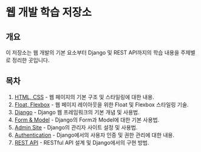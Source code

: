 # 웹 개발 학습 저장소

## 개요

이 저장소는 웹 개발의 기본 요소부터 Django 및 REST API까지의 학습 내용을 주제별로 정리한 곳입니다.

## 목차

1. [HTML, CSS](./(1)%20HTML,CSS.md) - 웹 페이지의 기본 구조 및 스타일링에 대한 내용.
2. [Float, Flexbox](./(2)%20Float,%20Flexbox.md) - 웹 페이지 레이아웃을 위한 Float 및 Flexbox 스타일링 기술.
3. [Django](./(3)%20Django.md) - Django 웹 프레임워크의 기본 개념 및 사용법.
4. [Form & Model](./(4)%20Form&Model.md) - Django의 Form과 Model에 대한 기본 사용법.
5. [Admin Site](./(5)%20Admin%20Site.md) - Django의 관리자 사이트 설정 및 사용법.
6. [Authentication](./(6)%20authentication.md) - Django에서의 사용자 인증 및 권한 관리에 대한 내용.
7. [REST API](./(7)%20REST%20API.md) - RESTful API 설계 및 Django에서의 구현 방법.
